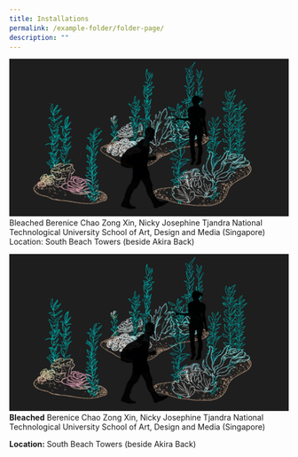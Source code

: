 ```yaml
---
title: Installations
permalink: /example-folder/folder-page/
description: ""
---
```

![Bleached](/images/Installations/Bleached.jpg)
Bleached 
Berenice Chao Zong Xin, Nicky Josephine Tjandra
National Technological University School of Art, Design and Media (Singapore)
Location: South Beach Towers (beside Akira Back)
	
![Bleached](/images/Installations/Bleached.jpg)
**Bleached**
Berenice Chao Zong Xin, Nicky Josephine Tjandra
National Technological University School of Art, Design and Media (Singapore)

**Location:** South Beach Towers (beside Akira Back)